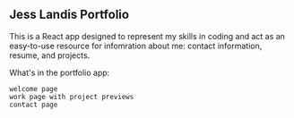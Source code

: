 ## Jess Landis Portfolio

This is a React app designed to represent my skills in coding and act as an easy-to-use resource for infomration about me: contact information, resume, and projects. 


What's in the portfolio app:

    welcome page
    work page with project previews
    contact page

